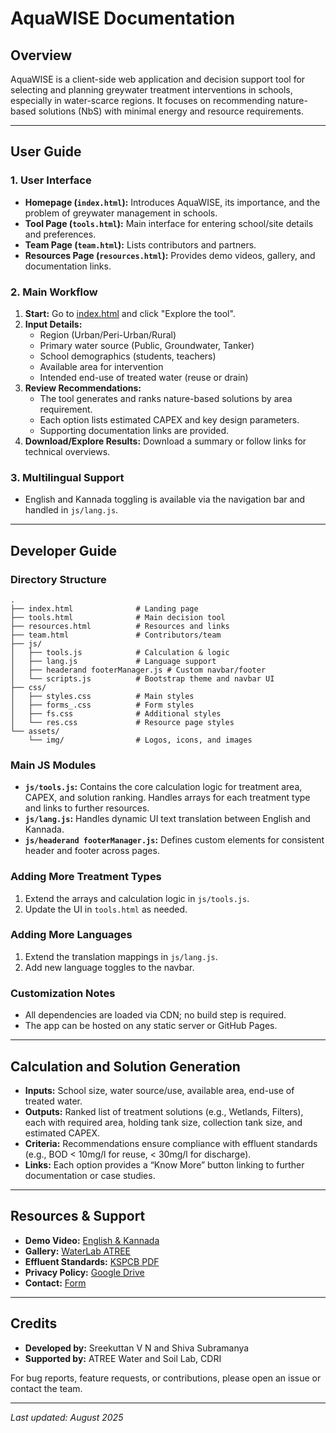 # AquaWISE Documentation

## Overview

AquaWISE is a client-side web application and decision support tool for selecting and planning greywater treatment interventions in schools, especially in water-scarce regions. It focuses on recommending nature-based solutions (NbS) with minimal energy and resource requirements.

---

## User Guide

### 1. User Interface

- **Homepage (`index.html`):** Introduces AquaWISE, its importance, and the problem of greywater management in schools.
- **Tool Page (`tools.html`):** Main interface for entering school/site details and preferences.
- **Team Page (`team.html`):** Lists contributors and partners.
- **Resources Page (`resources.html`):** Provides demo videos, gallery, and documentation links.

### 2. Main Workflow

1. **Start:** Go to [index.html](index.html) and click "Explore the tool".
2. **Input Details:**
   - Region (Urban/Peri-Urban/Rural)
   - Primary water source (Public, Groundwater, Tanker)
   - School demographics (students, teachers)
   - Available area for intervention
   - Intended end-use of treated water (reuse or drain)
3. **Review Recommendations:**
   - The tool generates and ranks nature-based solutions by area requirement.
   - Each option lists estimated CAPEX and key design parameters.
   - Supporting documentation links are provided.
4. **Download/Explore Results:** Download a summary or follow links for technical overviews.

### 3. Multilingual Support

- English and Kannada toggling is available via the navigation bar and handled in `js/lang.js`.

---

## Developer Guide

### Directory Structure

```
.
├── index.html              # Landing page
├── tools.html              # Main decision tool
├── resources.html          # Resources and links
├── team.html               # Contributors/team
├── js/
│   ├── tools.js            # Calculation & logic
│   ├── lang.js             # Language support
│   ├── headerand footerManager.js # Custom navbar/footer
│   └── scripts.js          # Bootstrap theme and navbar UI
├── css/
│   ├── styles.css          # Main styles
│   ├── forms_.css          # Form styles
│   ├── fs.css              # Additional styles
│   └── res.css             # Resource page styles
└── assets/
    └── img/                # Logos, icons, and images
```

### Main JS Modules

- **`js/tools.js`:** Contains the core calculation logic for treatment area, CAPEX, and solution ranking. Handles arrays for each treatment type and links to further resources.
- **`js/lang.js`:** Handles dynamic UI text translation between English and Kannada.
- **`js/headerand footerManager.js`:** Defines custom elements for consistent header and footer across pages.

### Adding More Treatment Types

1. Extend the arrays and calculation logic in `js/tools.js`.
2. Update the UI in `tools.html` as needed.

### Adding More Languages

1. Extend the translation mappings in `js/lang.js`.
2. Add new language toggles to the navbar.

### Customization Notes

- All dependencies are loaded via CDN; no build step is required.
- The app can be hosted on any static server or GitHub Pages.

---

## Calculation and Solution Generation

- **Inputs:** School size, water source/use, available area, end-use of treated water.
- **Outputs:** Ranked list of treatment solutions (e.g., Wetlands, Filters), each with required area, holding tank size, collection tank size, and estimated CAPEX.
- **Criteria:** Recommendations ensure compliance with effluent standards (e.g., BOD < 10mg/l for reuse, < 30mg/l for discharge).
- **Links:** Each option provides a “Know More” button linking to further documentation or case studies.

---

## Resources & Support

- **Demo Video:** [English & Kannada](https://drive.google.com/drive/folders/1d7Nbs-aGOkab30B02lC9iKsV_y-VdU5x?usp=drive_link)
- **Gallery:** [WaterLab ATREE](https://linktr.ee/waterlab_atree)
- **Effluent Standards:** [KSPCB PDF](https://environmentclearance.nic.in/writereaddata/Form-2/General1/04122018MAIPL126CTO.pdf)
- **Privacy Policy:** [Google Drive](https://drive.google.com/file/d/12AuWwxwIe735CR-lleTBvRyS5w3gooAC/view?usp=drive_link)
- **Contact:** [Form](https://forms.gle/qVcKPmHJYuVAZX9H9)

---

## Credits

- **Developed by:** Sreekuttan V N and Shiva Subramanya
- **Supported by:** ATREE Water and Soil Lab, CDRI

For bug reports, feature requests, or contributions, please open an issue or contact the team.

---

*Last updated: August 2025*
